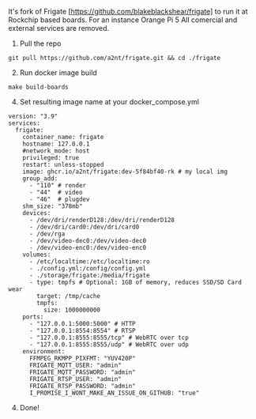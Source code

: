 It's fork of Frigate [https://github.com/blakeblackshear/frigate] to run it at Rockchip based boards.
For an instance Orange Pi 5
All comercial and external services are removed.

1) Pull the repo
```
git pull https://github.com/a2nt/frigate.git && cd ./frigate
```

2) Run docker image build
```
make build-boards
```

4) Set resulting image name at your docker_compose.yml
```
version: "3.9"
services:
  frigate:
    container_name: frigate
    hostname: 127.0.0.1
    #network_mode: host
    privileged: true
    restart: unless-stopped
    image: ghcr.io/a2nt/frigate:dev-5f84bf40-rk # my local img
    group_add:
      - "110" # render
      - "44"  # video
      - "46"  # plugdev
    shm_size: "378mb"
    devices:
      - /dev/dri/renderD128:/dev/dri/renderD128
      - /dev/dri/card0:/dev/dri/card0
      - /dev/rga
      - /dev/video-dec0:/dev/video-dec0
      - /dev/video-enc0:/dev/video-enc0
    volumes:
      - /etc/localtime:/etc/localtime:ro
      - ./config.yml:/config/config.yml
      - ./storage/frigate:/media/frigate
      - type: tmpfs # Optional: 1GB of memory, reduces SSD/SD Card wear
        target: /tmp/cache
        tmpfs:
          size: 1000000000
    ports:
      - "127.0.0.1:5000:5000" # HTTP
      - "127.0.0.1:8554:8554" # RTSP
      - "127.0.0.1:8555:8555/tcp" # WebRTC over tcp
      - "127.0.0.1:8555:8555/udp" # WebRTC over udp
    environment:
      FFMPEG_RKMPP_PIXFMT: "YUV420P"
      FRIGATE_MQTT_USER: "admin"
      FRIGATE_MQTT_PASSWORD: "admin"
      FRIGATE_RTSP_USER: "admin"
      FRIGATE_RTSP_PASSWORD: "admin"
      I_PROMISE_I_WONT_MAKE_AN_ISSUE_ON_GITHUB: "true"
```

4) Done!
